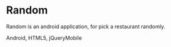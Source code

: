 Random
======

Random is an android application, for pick a restaurant randomly.

Android, HTML5, jQueryMobile
